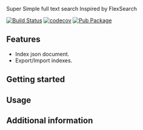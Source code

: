 Super Simple full text search
Inspired by FlexSearch

[![Build Status](https://github.com/hnvcam/teno_textsearch/actions/workflows/ci.yaml/badge.svg)](https://github.com/hnvcam/teno_textsearch)
[![codecov](https://codecov.io/gh/hnvcam/teno_textsearch/graph/badge.svg?token=D52PG1VDBL)](https://codecov.io/gh/hnvcam/teno_textsearch)
[![Pub Package](https://img.shields.io/pub/v/teno_textsearch)](https://pub.dev/packages/teno_textsearch)

## Features
- Index json document.
- Export/Import indexes.

## Getting started


## Usage


## Additional information
